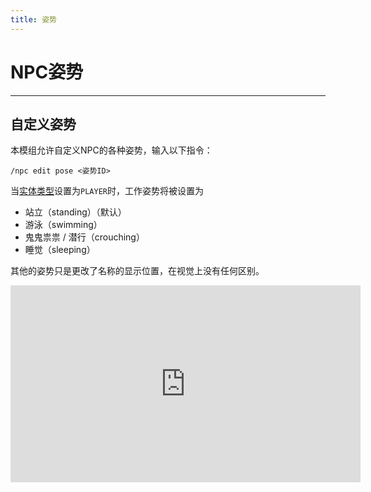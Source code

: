 ```yaml
---
title: 姿势
---
```



# NPC姿势

---


## 自定义姿势

本模组允许自定义NPC的各种姿势，输入以下指令：
```
/npc edit pose <姿势ID>
```

当[实体类型](types.md)设置为`PLAYER`时，工作姿势将被设置为

* 站立（standing）（默认）
* 游泳（swimming）
* 鬼鬼祟祟 / 潜行（crouching）
* 睡觉（sleeping）

其他的姿势只是更改了名称的显示位置，在视觉上没有任何区别。

<iframe width="560" height="315" src="https://www.bilibili.com/video/BV11X4y147dA/" title="YouTube video player" frameborder="0" allow="accelerometer; autoplay; clipboard-write; encrypted-media; gyroscope; picture-in-picture" allowfullscreen></iframe>
